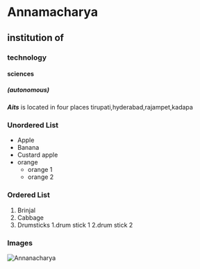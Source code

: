 # Annamacharya
## institution of
### technology
#### sciences
##### (autonomous)

***Aits*** is located in four places tirupati,hyderabad,rajampet,kadapa

### Unordered List
* Apple
* Banana
* Custard apple
* orange
  * orange 1
  * orange 2
### Ordered List
1. Brinjal
2. Cabbage
3. Drumsticks 
   1.drum stick 1
   2.drum stick 2
 ### Images
 ![Annanacharya](https://en.wikipedia.org/wiki/Annamacharya#/media/File:Annamacharya.jpg)
